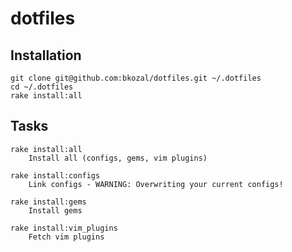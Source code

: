 # dotfiles

## Installation

    git clone git@github.com:bkozal/dotfiles.git ~/.dotfiles
    cd ~/.dotfiles
    rake install:all

## Tasks

    rake install:all
        Install all (configs, gems, vim plugins)

    rake install:configs
        Link configs - WARNING: Overwriting your current configs!

    rake install:gems
        Install gems

    rake install:vim_plugins
        Fetch vim plugins
